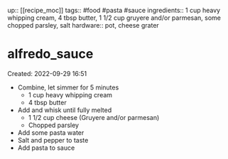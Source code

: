 up:: [[recipe_moc]]
tags:: #food #pasta #sauce
ingredients:: 1 cup heavy whipping cream, 4 tbsp butter, 1 1/2 cup gruyere and/or parmesan, some chopped parsley, salt
hardware:: pot, cheese grater

# alfredo_sauce
Created: 2022-09-29 16:51

- Combine, let simmer for 5 minutes
	- 1 cup heavy whipping cream
	- 4 tbsp butter
- Add and whisk until fully melted
	- 1 1/2 cup cheese (Gruyere and/or parmesan)
	- Chopped parsley
- Add some pasta water
- Salt and pepper to taste
- Add pasta to sauce